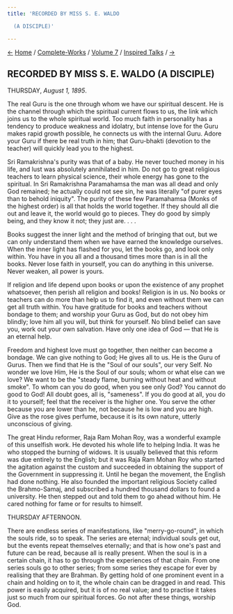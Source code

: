 ```yaml
---
title: 'RECORDED BY MISS S. E. WALDO

  (A DISCIPLE)'

---
```

<div>

[←](38_wednesday_july_31.htm) [Home](../../../index.htm) /
[Complete-Works](../../complete_works.htm) / [Volume
7](../volume_7_contents.htm) / [Inspired
Talks](inspired_talks_contents.htm) / [→](40_friday_august_2.htm)

  

## RECORDED BY MISS S. E. WALDO (A DISCIPLE)

THURSDAY, *August 1, 1895*.

The real Guru is the one through whom we have our spiritual descent. He
is the channel through which the spiritual current flows to us, the link
which joins us to the whole spiritual world. Too much faith in
personality has a tendency to produce weakness and idolatry, but intense
love for the Guru makes rapid growth possible, he connects us with the
internal Guru. Adore your Guru if there be real truth in him; that
Guru-bhakti (devotion to the teacher) will quickly lead you to the
highest.

Sri Ramakrishna's purity was that of a baby. He never touched money in
his life, and lust was absolutely annihilated in him. Do not go to great
religious teachers to learn physical science, their whole energy has
gone to the spiritual. In Sri Ramakrishna Paramahamsa the man was all
dead and only God remained; he actually could not see sin, he was
literally "of purer eyes than to behold iniquity". The purity of these
few Paramahamsa (Monks of the highest order) is all that holds the world
together. If they should all die out and leave it, the world would go to
pieces. They do good by simply being, and they know it not; they just
are. . . .

Books suggest the inner light and the method of bringing that out, but
we can only understand them when we have earned the knowledge ourselves.
When the inner light has flashed for you, let the books go, and look
only within. You have in you all and a thousand times more than is in
all the books. Never lose faith in yourself, you can do anything in this
universe. Never weaken, all power is yours.

If religion and life depend upon books or upon the existence of any
prophet whatsoever, then perish all religion and books! Religion is in
us. No books or teachers can do more than help us to find it, and even
without them we can get all truth within. You have gratitude for books
and teachers without bondage to them; and worship your Guru as God, but
do not obey him blindly; love him all you will, but think for yourself.
No blind belief can save you, work out your own salvation. Have only one
idea of God — that He is an eternal help.

Freedom and highest love must go together, then neither can become a
bondage. We can give nothing to God; He gives all to us. He is the Guru
of Gurus. Then we find that He is the "Soul of our souls", our very
Self. No wonder we love Him, He is the Soul of our souls; whom or what
else can we love? We want to be the "steady flame, burning without heat
and without smoke". To whom can you do good, when you see only God? You
cannot do good to God! All doubt goes, all is, "sameness". If you do
good at all, you do it to yourself; feel that the receiver is the higher
one. You serve the other because you are lower than he, not because he
is low and you are high. Give as the rose gives perfume, because it is
its own nature, utterly unconscious of giving.

The great Hindu reformer, Raja Ram Mohan Roy, was a wonderful example of
this unselfish work. He devoted his whole life to helping India. It was
he who stopped the burning of widows. It is usually believed that this
reform was due entirely to the English; but it was Raja Ram Mohan Roy
who started the agitation against the custom and succeeded in obtaining
the support of the Government in suppressing it. Until he began the
movement, the English had done nothing. He also founded the important
religious Society called the Brahmo-Samaj, and subscribed a hundred
thousand dollars to found a university. He then stepped out and told
them to go ahead without him. He cared nothing for fame or for results
to himself.

THURSDAY AFTERNOON.

There are endless series of manifestations, like "merry-go-round", in
which the souls ride, so to speak. The series are eternal; individual
souls get out, but the events repeat themselves eternally; and that is
how one's past and future can be read, because all is really present.
When the soul is in a certain chain, it has to go through the
experiences of that chain. From one series souls go to other series;
from some series they escape for ever by realising that they are
Brahman. By getting hold of one prominent event in a chain and holding
on to it, the whole chain can be dragged in and read. This power is
easily acquired, but it is of no real value; and to practise it takes
just so much from our spiritual forces. Go not after these things,
worship God.

</div>
